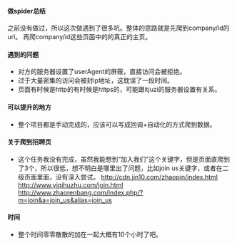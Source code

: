 #### 做spider总结
之前没有做过，所以这次做遇到了很多坑。整体的思路就是先爬到company/id的url。
再爬company/id这些页面中的的真正的主页。

#### 遇到的问题
- 对方的服务器设置了userAgent的屏蔽，直接访问会被拒绝。
- 过于大量密集的访问会被封ip地址，这耽误了一段时间。
- 页面有时候是http的有时候是https的，可能跟itjuzi的服务器设置有关系。

#### 可以提升的地方
- 整个项目都是手动完成的，应该可以写成回调+自动化的方式爬到数据。

#### 关于爬到招聘页
- 这个任务我没有完成，虽然我能想到“加入我们”这个关键字，但是页面直爬到了3个，所以很低，想不明白是哪里出了问题，比如join us关键字，或者在二级页面里面，没有深入尝试。
http://cdn.jin10.com/zhaopin/index.html
http://www.yiqihuzhu.com/join.html
http://www.zhaorenbang.com/index.php/?m=join&a=join_us&alias=join_us

#### 时间
- 整个时间零零散散的加在一起大概有10个小时了吧。